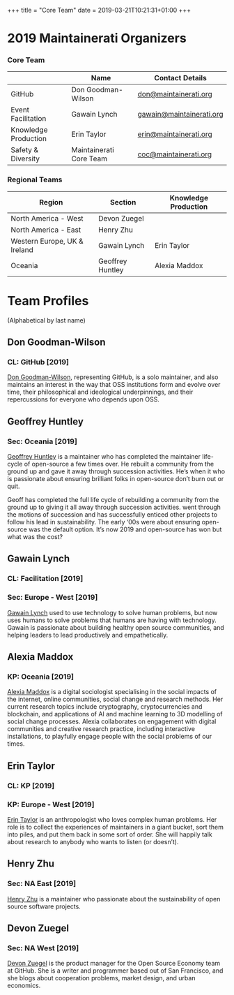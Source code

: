 +++
title =  "Core Team"
date = 2019-03-21T10:21:31+01:00
+++

# 2019 Maintainerati Organizers

### Core Team

| | Name | Contact Details |
|---|---|---|
| GitHub | Don Goodman-Wilson | [don@maintainerati.org](mailto:don@maintainerati.org) |
| Event Facilitation | Gawain Lynch | [gawain@maintainerati.org](mailto:gawain@maintainerati.org) |
| Knowledge Production | Erin Taylor | [erin@maintainerati.org](mailto:erin@maintainerati.org) |
| Safety & Diversity | Maintainerati Core Team | [coc@maintainerati.org](mailto:coc@maintainerati.org) |

### Regional Teams

| Region | Section | Knowledge Production |
|---|---|---|
| North America - West | Devon Zuegel | |
| North America - East | Henry Zhu | |
| Western Europe, UK & Ireland | Gawain Lynch | Erin Taylor |
| Oceania | Geoffrey Huntley | Alexia Maddox |

# Team Profiles

(Alphabetical by last name)

## Don Goodman-Wilson
### CL: GitHub [2019]
[Don Goodman-Wilson](https://github.com/degoodmanwilson), representing GitHub, is a solo maintainer, and also maintains an interest in the way that OSS institutions form and evolve over time, their philosophical and ideological underpinnings, and their repercussions for everyone who depends upon OSS.

## Geoffrey Huntley
### Sec: Oceania [2019]
[Geoffrey Huntley](https://github.com/ghuntley) is a maintainer who has completed the maintainer life-cycle of open-source a few times over. He rebuilt a community from the ground up and gave it away through succession activities. He’s  when it who is passionate about ensuring brilliant folks in open-source don’t burn out or quit. 

Geoff has completed the full life cycle of rebuilding a community from the ground up to giving it all away through succession activities.  went through the motions of succession and has successfully enticed other projects to follow his lead in sustainability. The early ‘00s were about ensuring open-source was the default option. It’s now 2019 and open-source has won but what was the cost? 

## Gawain Lynch
### CL: Facilitation [2019]
### Sec: Europe - West [2019]
[Gawain Lynch](https://github.com/GawainLynch) used to use technology to solve human problems, but now uses humans to solve problems that humans are having with technology. Gawain is passionate about building healthy open source communities, and helping leaders to lead productively and empathetically.

## Alexia Maddox
### KP: Oceania [2019]
[Alexia Maddox](https://github.com/alexiamaddox) is a digital sociologist specialising in the social impacts of the internet, online communities, social change and research methods. Her current research topics include cryptography, cryptocurrencies and blockchain, and applications of AI and machine learning to 3D modelling of social change processes. Alexia collaborates on engagement with digital communities and creative research practice, including interactive installations, to playfully engage people with the social problems of our times.

## Erin Taylor
### CL: KP [2019]
### KP: Europe - West [2019]
[Erin Taylor](https://github.com/erinbtaylor) is an anthropologist who loves complex human problems. Her role is to collect the experiences of maintainers in a giant bucket, sort them into piles, and put them back in some sort of order. She will happily talk about research to anybody who wants to listen (or doesn’t).

## Henry Zhu
### Sec: NA East [2019]
[Henry Zhu](https://github.com/hzoo) is a maintainer who passionate about the sustainability of open source software projects.

## Devon Zuegel
### Sec: NA West [2019]
[Devon Zuegel](https://github.com/devonzuegel) is the product manager for the Open Source Economy team at GitHub. She is a writer and programmer based out of San Francisco, and she blogs about cooperation problems, market design, and urban economics.

